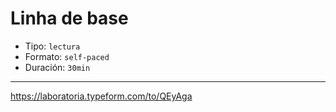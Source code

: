 # Linha de base

* Tipo: `lectura`
* Formato: `self-paced`
* Duración: `30min`

***

https://laboratoria.typeform.com/to/QEyAga
